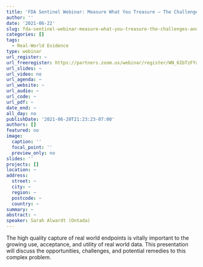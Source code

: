 ```yaml
---
title: 'FDA Sentinel Webinar: Measure What You Treasure – The Challenges and Opportunities of Collecting Real World Endpoints '
author: ''
date: '2021-06-22'
slug: fda-sentinel-webinar-measure-what-you-treasure-the-challenges-and-opportunities-of-collecting-real-world-endpoints
categories: []
tags:
  - Real-World Evidence
type: webinar
url_register: ~
url_freeregister: https://partners.zoom.us/webinar/register/WN_6IbTzFYaQ6C0FGOXg3o9FQ
url_slides: ~
url_video: no
url_agenda: ~
url_website: ~
url_audio: ~
url_code: ~
url_pdf: ~
date_end: ~
all_day: no
publishDate: '2021-06-20T21:23:23-07:00'
authors: []
featured: no
image:
  caption: ''
  focal_point: ''
  preview_only: no
slides: ''
projects: []
location: ~
address:
  street: ~
  city: ~
  region: ~
  postcode: ~
  country: ~
summary: ~
abstract: ~
speaker: Sarah Alwardt (Ontada)
---
```

<!--more-->
The high quality capture of real world endpoints is vitally important to the growing use, acceptance, and utility of real world data. This presentation will discuss the opportunities, challenges, and potential remedies to this complex problem.